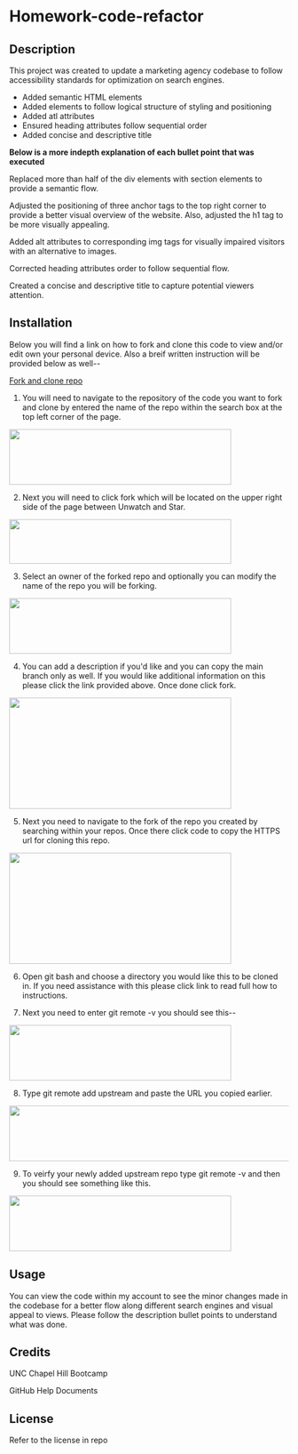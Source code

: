 # Homework-code-refactor

## Description

This project was created to update a marketing agency codebase to follow accessibility standards for optimization on search engines. 

* Added semantic HTML elements
* Added elements to follow logical structure of styling and positioning
* Added atl attributes 
* Ensured heading attributes follow sequential order
* Added concise and descriptive title

**Below is a more indepth explanation of each bullet point that was executed**

  Replaced more than half of the div elements with section elements to provide a semantic flow. 

  Adjusted the positioning of three anchor tags to the top right corner to provide a better visual overview of the website. Also, adjusted the h1 tag to be more visually appealing. 

  Added alt attributes to corresponding img tags for visually impaired visitors with an alternative to images.
 
  Corrected heading attributes order to follow sequential flow.

  Created a concise and descriptive title to capture potential viewers attention. 

## Installation

Below you will find a link on how to fork and clone this code to view and/or edit own your personal device. Also a breif written instruction will be provided below as well--

[Fork and clone repo](https://docs.github.com/en/get-started/quickstart/fork-a-repo?tool=webui)

1. You will need to navigate to the repository of the code you want to fork and clone by entered the name of the repo within the search box at the top left corner of the page. 
<img src="https://user-images.githubusercontent.com/127566404/226214687-1fedd6f0-e981-429b-891b-5a0540058d40.png" width="400" height="100">

2. Next you will need to click fork which will be located on the upper right side of the page between Unwatch and Star.
<img src="https://user-images.githubusercontent.com/127566404/226214787-33b23083-f6f0-4bdd-bd94-3fd92de8179a.png" width="400" height="80">

3. Select an owner of the forked repo and optionally you can modify the name of the repo you will be forking. 
<img src="https://user-images.githubusercontent.com/127566404/226215042-87655395-738a-4597-82ae-de354f78f37e.png" width="400" height="100">

4. You can add a description if you'd like and you can copy the main branch only as well. If you would like additional information on this please click the link provided above. Once done click fork.
<img src="https://user-images.githubusercontent.com/127566404/226215237-f75d52ae-8371-40e2-84f3-97619df88fdb.png" width="400" height="200">

5. Next you need to navigate to the fork of the repo you created by searching within your repos. Once there click code to copy the HTTPS url for cloning this repo. 
<img src="https://user-images.githubusercontent.com/127566404/226215370-3798d56c-0003-4999-aa4f-3491a3558616.png" width="400" height="200">

6. Open git bash and choose a directory you would like this to be cloned in. If you need assistance with this please click link to read full how to instructions. 

7. Next you need to enter git remote -v you should see this--
<img src="https://user-images.githubusercontent.com/127566404/226215820-d6154f98-e88c-4eb1-98df-b522517c2117.png" width="400" height="100">

8. Type git remote add upstream and paste the URL you copied earlier.
<img src="https://user-images.githubusercontent.com/127566404/226215895-31aecb3d-4123-447a-a198-2ad52bb39e7f.png" width="600" height="100">

9. To veirfy your newly added upstream repo type git remote -v and then you should see something like this. 
<img src="https://user-images.githubusercontent.com/127566404/226215963-c9f18ba3-53b9-4cf4-b3a0-a0475b174f36.png" width="400" height="100">
 
## Usage

You can view the code within my account to see the minor changes made in the codebase for a better flow along different search engines and visual appeal to views. Please follow the description bullet points to understand what was done. 

## Credits

UNC Chapel Hill Bootcamp

GitHub Help Documents

## License 

Refer to the license in repo
